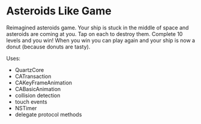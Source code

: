 Asteroids Like Game
===================

Reimagined asteroids game.  Your ship is stuck in the middle of space and asteroids are coming at you.  Tap on each to destroy them.  Complete 10 levels and you win!  When you win you can play again and your ship is now a donut (because donuts are tasty).

Uses:

* QuartzCore
* CATransaction
* CAKeyFrameAnimation
* CABasicAnimation
* collision detection
* touch events
* NSTimer
* delegate protocol methods